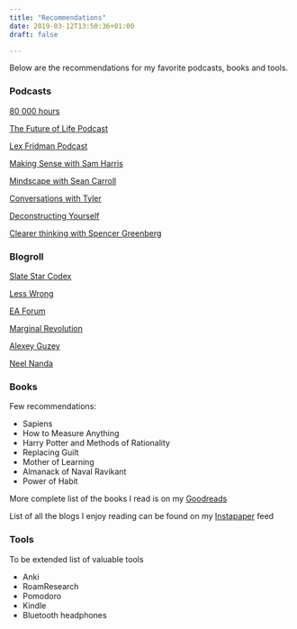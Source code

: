 ```yaml
---
title: "Recommendations"
date: 2019-03-12T13:50:36+01:00
draft: false

---
```


Below are the recommendations for my favorite podcasts, books and tools.

### Podcasts

[80 000 hours](https://80000hours.org/podcast/) 

[The Future of Life Podcast](https://futureoflife.org/the-future-of-life-podcast/) 

[Lex Fridman Podcast](https://lexfridman.com/ai/) 

[Making Sense with Sam Harris](https://samharris.org/podcast/) 

[Mindscape with Sean Carroll](https://www.preposterousuniverse.com/podcast/) 

[Conversations with Tyler](https://conversationswithtyler.com/) 

[Deconstructing Yourself](https://deconstructingyourself.com/) 

[Clearer thinking with Spencer Greenberg](https://clearerthinkingpodcast.com/)

### Blogroll

[Slate Star Codex](https://slatestarcodex.com/)

[Less Wrong](https://www.lesswrong.com/)

[EA Forum](https://forum.effectivealtruism.org/)

[Marginal Revolution](https://marginalrevolution.com/)

[Alexey Guzey](https://guzey.com/)

[Neel Nanda](https://www.neelnanda.io/)

### Books

Few recommendations:
- Sapiens
- How to Measure Anything
- Harry Potter and Methods of Rationality
- Replacing Guilt
- Mother of Learning
- Almanack of Naval Ravikant
- Power of Habit

More complete list of the books I read is on my [Goodreads](https://www.goodreads.com/user/show/28326786-matej-vrzala)

List of all the blogs I enjoy reading can be found on my [Instapaper](https://www.instapaper.com/p/MatejM4) feed


### Tools

To be extended list of valuable tools
- Anki
- RoamResearch
- Pomodoro
- Kindle
- Bluetooth headphones

